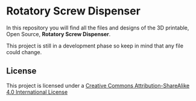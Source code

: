 # Rotatory Screw Dispenser

In this repository you will find all the files and designs of the 3D printable, Open Source, **Rotatory Screw Dispenser**.

This project is still in a development phase so keep in mind that any file could change.

## License

This project is licensed under a [Creative Commons Attribution-ShareAlike 4.0 International License](http://creativecommons.org/licenses/by-sa/4.0/)
